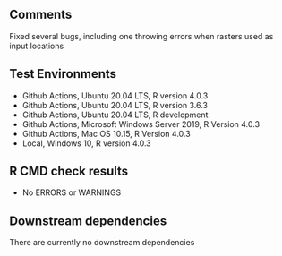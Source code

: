 ## Comments
Fixed several bugs, including one throwing errors when rasters used as input locations

## Test Environments
- Github Actions, Ubuntu 20.04 LTS, R version 4.0.3
- Github Actions, Ubuntu 20.04 LTS, R version 3.6.3
- Github Actions, Ubuntu 20.04 LTS, R development
- Github Actions, Microsoft Windows Server 2019, R Version 4.0.3
- Github Actions, Mac OS 10.15, R Version 4.0.3
- Local, Windows 10, R version 4.0.3

## R CMD check results
- No ERRORS or WARNINGS

## Downstream dependencies
There are currently no downstream dependencies